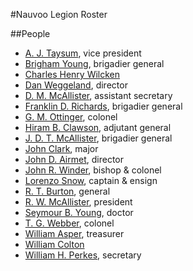 #Nauvoo Legion Roster

##People

* [A. J. Taysum][1], vice president
* [Brigham Young][2], brigadier general
* [Charles Henry Wilcken][3]
* [Dan Weggeland][4], director
* [D. M. McAllister][5], assistant secretary
* [Franklin D. Richards][6], brigadier general
* [G. M. Ottinger][7], colonel
* [Hiram B. Clawson][8], adjutant general
* [J. D. T. McAllister][9], brigadier general
* [John Clark][10], major
* [John D. Airmet][11], director
* [John R. Winder][12], bishop & colonel
* [Lorenzo Snow][13], captain & ensign
* [R. T. Burton][14], general
* [R. W. McAllister][15], president
* [Seymour B. Young][16], doctor
* [T. G. Webber][17], colonel
* [William Asper][18], treasurer
* [William Colton][19]
* [William H. Perkes][20], secretary

[1]: http://news.google.com/newspapers?nid=336&dat=18990408&id=-JkEAAAAIBAJ&sjid=bzADAAAAIBAJ&pg=1934,1170267
[2]: Ibid.
[3]: https://en.wikipedia.org/wiki/Charles_Henry_Wilcken
[4]: http://news.google.com/newspapers?nid=336&dat=18990408&id=-JkEAAAAIBAJ&sjid=bzADAAAAIBAJ&pg=1934,1170267
[5]: Ibid.
[6]: Ibid.
[7]: Ibid.
[8]: Ibid.
[9]: Ibid.
[10]: Ibid.
[11]: Ibid.
[12]: https://en.wikipedia.org/wiki/John_R._Winder
[13]: http://news.google.com/newspapers?nid=336&dat=18990408&id=-JkEAAAAIBAJ&sjid=bzADAAAAIBAJ&pg=1934,1170267
[14]: Ibid.
[15]: Ibid.
[16]: Ibid.
[17]: Ibid.
[18]: Ibid.
[19]: Ibid.
[20]: Ibid.